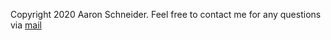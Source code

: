Copyright 2020 Aaron Schneider. Feel free to contact me for any questions via [mail](mailto:Aaron.David.Schneider@gmail.com)
